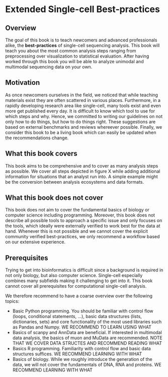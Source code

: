 # Extended Single-cell Best-practices

## Overview

The goal of this book is to teach newcomers and advanced professionals alike, the **best-practices** of single-cell sequencing analysis.
This book will teach you about the most common analysis steps ranging from preprocessing over visualization to statistical evaluation.
After having worked through this book you will be able to analyze unimodal and multimodal sequencing data on your own.

## Motivation

As once newcomers ourselves in the field, we noticed that while teaching materials exist they are often scattered in various places. Furthermore, in a rapidly developing research area like single-cell, many tools exist and even more get published every day. It is difficult to know which tool to use for which steps and why.
Hence, we committed to writing our guidelines on not only how to do things, but how to do things right. These suggestions are based on external benchmarks and reviews whereever possible. Finally, we consider this book to be a living book which can easily be updated when the recommendations change.

## What this book covers

This book aims to be comprehensive and to cover as many analysis steps as possible. We cover all steps depicted in figure X while adding additional information for situations that an analyst run into. A simple example might be the conversion between analysis ecosystems and data formats.

## What this book does not cover

This book does not aim to cover the fundamental basics of biology or computer science including programming. Moreover, this book does not describe all possible tools to approach a specific issue and only focuses on the tools, which ideally were externally verified to work best for the data at hand. Whenever this is not possible and we cannot cover the explicit community verified best-practices, we only recommend a workflow based on our extensive experience.

## Prerequisites

Trying to get into bioinformatics is difficult since a background is required in not only biology, but also computer science. Single-cell especially combines many subfields making it challenging to get into it. This book cannot cover all prerequisites for computational single-cell analysis.

We therefore recommend to have a coarse overview over the following topics:

* Basic Python programming. You should be familiar with control flow (loops, conditional statements, ...), basic data structures (lists, dictionaries, sets) and core functionality of the most used libraries such as Pandas and Numpy. WE RECOMMEND TO LEARN USING WHAT
* Basics of scanpy and AnnData are beneficial. If interested in multimodal data analysis, the basics of muon and MuData are recommended. NOTE THAT WE COVER DATA STRUCTES AND RECOMMEND READING WHAT
* Basics R programming. Familiarity with control flow and basic data structures suffices. WE RECOMMEND LEARNING WITH WHAT
* Basics of biology. While we roughly introduce the generation of the data, we will not cover the fundamentals of DNA, RNA and proteins. WE RECOMMEND LEARNING WITH WHAT
